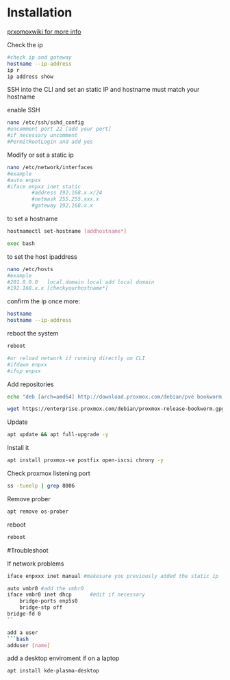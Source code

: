 # Installation
[prxomoxwiki for more info](https://pve.proxmox.com/wiki/Install_Proxmox_VE_on_Debian_12_Bookworm)

Check the ip 
```bash
#check ip and gateway
hostname --ip-address  
ip r
ip address show
```
SSH into the CLI and set an static IP and hostname must match your hostname

enable SSH
```bash
nano /etc/ssh/sshd_config
#uncomment port 22 [add your port]
#if necessary uncomment
#PermitRootLogin and add yes
```
Modify or set a static ip
```bash
nano /etc/network/interfaces
#example
#auto enpxx
#iface enpxx inet static
        #address 192.168.x.x/24
        #netmask 255.255.xxx.x
        #gateway 192.168.x.x
```
to set a hostname
```bash
hostnamectl set-hostname [addhostname*]
```
```bash
exec bash
```

to set the host ipaddress
```bash
nano /etc/hosts
#example
#201.0.0.0   local.domain local add local domain
#192.168.x.x [checkyourhostname*]
```
confirm the ip  once more:
```bash
hostname
hostname --ip-address
```
reboot the system
```bash
reboot

#or reload network if running directly on CLI
#ifdown enpxx
#ifup enpxx
```

Add repositories
```bash
echo "deb [arch=amd64] http://download.proxmox.com/debian/pve bookworm pve-no-subscription" > /etc/apt/sources.list.d/pve-install-repo.list -y
```
```bash
wget https://enterprise.proxmox.com/debian/proxmox-release-bookworm.gpg -O /etc/apt/trusted.gpg.d/proxmox-release-bookworm.gpg
```
Update
```bash
apt update && apt full-upgrade -y
```
Install it
```bash
apt install proxmox-ve postfix open-iscsi chrony -y
```

Check proxmox listening port
```bash
ss -tunelp | grep 8006
```

Remove prober
```bash
apt remove os-prober
```
reboot
```bash
reboot
```

#Troubleshoot

If network problems 
```bash
iface enpxxx inet manual #makesure you previously added the static ip

auto vmbr0 #add the vmbr0
iface vmbr0 inet dhcp      #edit if necessary
    bridge-ports enp5s0
    bridge-stp off
bridge-fd 0
``

add a user
```bash
adduser [name]
```
add a desktop enviroment if on a laptop
```bash
apt install kde-plasma-desktop
```
